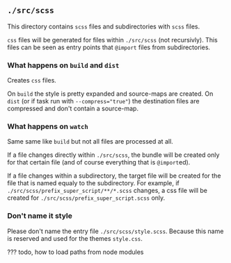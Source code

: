 ## `./src/scss`

This directory contains `scss` files and subdirectories with `scss` files.

`css` files will be generated for files within `./src/scss` (not recursivly).
This files can be seen as entry points that `@import` files from subdirectories.

### What happens on `build` and `dist`

Creates `css` files.

On `build` the style is pretty expanded and source-maps are created.
On `dist` (or if task run with `--compress="true"`) the destination files are compressed and don't contain a source-map.

### What happens on `watch`

Same same like `build` but not all files are processed at all.

If a file changes directly within `./src/scss`, the bundle will be created only for that certain file (and of course everything that is `@import`ed).

If a file changes within a subdirectory, the target file will be created for the file that is named equaly to the subdirectory.
For example, if `./src/scss/prefix_super_script/**/*.scss` changes, a css file will be created for `./src/scss/prefix_super_script.scss` only.

### Don't name it style

Please don't name the entry file `./src/scss/style.scss`. Because this name is reserved and used for the themes `style.css`.


??? todo, how to load paths from node modules